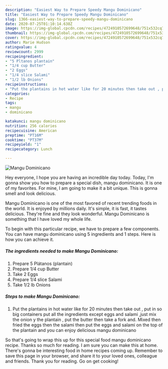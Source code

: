 ```yaml
---
description: "Easiest Way to Prepare Speedy Mangu Dominicano"
title: "Easiest Way to Prepare Speedy Mangu Dominicano"
slug: 1366-easiest-way-to-prepare-speedy-mangu-dominicano
date: 2020-07-25T01:10:14.638Z
image: https://img-global.cpcdn.com/recipes/4724910572699648/751x532cq70/mangu-dominicano-recipe-main-photo.jpg
thumbnail: https://img-global.cpcdn.com/recipes/4724910572699648/751x532cq70/mangu-dominicano-recipe-main-photo.jpg
cover: https://img-global.cpcdn.com/recipes/4724910572699648/751x532cq70/mangu-dominicano-recipe-main-photo.jpg
author: Marie Hudson
ratingvalue: 4
reviewcount: 2999
recipeingredient:
- "5 Pltanos plantain"
- "1/4 cup Butter"
- "2 Eggs"
- "1/4 slice Salami"
- "1/2 lb Onions"
recipeinstructions:
- "Put the plantains in hot water like for 20 minutes then take out , put in so big containers put all the ingredients except eggs and salami ,just mix the onion y the plantain , put the butter then take a fork and. Mixed then fried the eggs then the salami then put the eggs and salami on the top of the plantain and you can enjoy delicious mangu dominicano"
categories:
- Recipe
tags:
- mangu
- dominicano

katakunci: mangu dominicano 
nutrition: 256 calories
recipecuisine: American
preptime: "PT16M"
cooktime: "PT37M"
recipeyield: "1"
recipecategory: Lunch

---
```



![Mangu Dominicano](https://img-global.cpcdn.com/recipes/4724910572699648/751x532cq70/mangu-dominicano-recipe-main-photo.jpg)

Hey everyone, I hope you are having an incredible day today. Today, I'm gonna show you how to prepare a special dish, mangu dominicano. It is one of my favorites. For mine, I am going to make it a bit unique. This is gonna smell and look delicious.

Mangu Dominicano is one of the most favored of recent trending foods in the world. It is enjoyed by millions daily. It's simple, it is fast, it tastes delicious. They're fine and they look wonderful. Mangu Dominicano is something that I have loved my whole life.




To begin with this particular recipe, we have to prepare a few components. You can have mangu dominicano using 5 ingredients and 1 steps. Here is how you can achieve it.

<!--inarticleads1-->

##### The ingredients needed to make Mangu Dominicano:

1. Prepare 5 Plátanos (plantain)
1. Prepare 1/4 cup Butter
1. Take 2 Eggs
1. Prepare 1/4 slice Salami
1. Take 1/2 lb Onions




<!--inarticleads2-->

##### Steps to make Mangu Dominicano:

1. Put the plantains in hot water like for 20 minutes then take out , put in so big containers put all the ingredients except eggs and salami ,just mix the onion y the plantain , put the butter then take a fork and. Mixed then fried the eggs then the salami then put the eggs and salami on the top of the plantain and you can enjoy delicious mangu dominicano




So that's going to wrap this up for this special food mangu dominicano recipe. Thanks so much for reading. I am sure you can make this at home. There's gonna be interesting food in home recipes coming up. Remember to save this page in your browser, and share it to your loved ones, colleague and friends. Thank you for reading. Go on get cooking!
